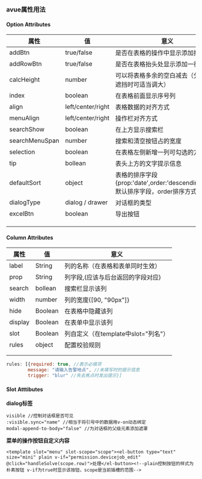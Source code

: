 ### avue属性用法

#### Option Attributes

| 属性 | 值   | 意义 |
| ---- | ---- | ---- |
|addBtn|true/false|是否在表格的操作中显示添加按钮|
|addRowBtn|true/false|是否在表格抬头处显示添加一行按钮|
|calcHeight|number|可以将表格多余的空白减去（分页条被遮挡时可适当调大）|
|index|boolean|在表格前面显示序号列|
|align|left/center/right|表格数据的对齐方式|
|menuAlign|left/center/right|操作栏对齐方式|
|searchShow|boolean|在上方显示搜索栏|
|searchMenuSpan|number|搜索和清空按钮占的宽度|
|selection|boolean|在表格左侧新增一列可勾选的方框|
|tip|bollean|表头上方的文字提示信息|
|defaultSort|object|表格的排序字段{prop:'date',order:'descending'}prop默认排序字段，order排序方式|
|dialogType|dialog / drawer|对话框的类型|
|excelBtn|boolean|导出按钮|
||||
||||
||||

#### Column Attributes

| 属性    | 值      | 意义                                |
| ------- | ------- | ----------------------------------- |
| label   | String  | 列的名称（在表格和表单同时生效）    |
| prop    | String  | 列字段,(应该与后台返回的字段对应)   |
| search  | bollean | 搜索栏显示该列                      |
| width   | number  | 列的宽度{[90, "90px"]}              |
| hide    | Boolean | 在表格中隐藏该列                    |
| display | Boolean | 在表单中显示该列                    |
| slot    | Boolean | 列自定义（在template中slot="列名"） |
| rules   | object  | 配置校验规则                        |
|         |         |                                     |
|         |         |                                     |


```js
rules: [{required: true, //表示必填项
		message: "请输入告警地点", //未填写时的提示信息
		trigger: "blur" //失去焦点时发出提示}]
```
#### Slot Atttibutes

**dialog标签**

```vue
visible //控制对话框是否可见
:visible.sync="name" //相当于将引号中的数据用v-on动态绑定
modal-append-to-body="false" //为对话框的父级元素添加遮罩
```
**菜单的操作按钮自定义内容**
```vue
<template slot="menu" slot-scope="scope"><el-button type="text" size="mini" plain v-if="permission.devicejob_edit" @click="handleSolve(scope.row)">处理</el-button><!--plain控制按钮的样式为朴素按钮 v-if为true时显示该按钮，scope是当前插槽的范围-->
```